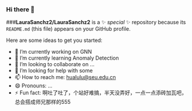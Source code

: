 ### Hi there 👋


###**LauraSanchz2/LauraSanchz2** is a ✨ _special_ ✨ repository because its `README.md` (this file) appears on your GitHub profile.

Here are some ideas to get you started:

- 🔭 I’m currently working on GNN
- 🌱 I’m currently learning Anomaly Detection
- 👯 I’m looking to collaborate on ...
- 🤔 I’m looking for help with some 
- 📫 How to reach me: hualulu@seu.edu.cn
- 😄 Pronouns: ...
- ⚡ Fun fact: 啊吐了吐了，个站好难搞，半天没弄好，一点一点添砖加瓦吧，总会搭成师兄那样的555
